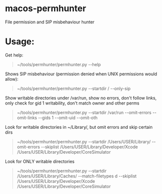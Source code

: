 # macos-permhunter
File permission and SIP misbehaviour hunter

# Usage:
Get help:
> ~/tools/permhunter/permhunter.py --help

Shows SIP misbehaviour (permission denied when UNIX permissions would allow):
> ~/tools/permhunter/permhunter.py --startdir / --only-sip

Show writable directories under /var/run, show no errors, don't follow links,
only check for gid 1 writability, don't match owner and other perms
> ~/tools/permhunter/permhunter.py --startdir /var/run --omit-errors --omit-links --gids 1 --omit-uid --omit-oth

Look for writable directories in ~/Library/, but omit errors and skip certain
dirs
> ~/tools/permhunter/permhunter.py --startdir /Users/USER/Library/ --omit-errors --skiplist /Users/USER/Library/Developer/Xcode /Users/USER/Library/Developer/CoreSimulator

Look for ONLY writable directories
> ~/tools/permhunter/permhunter.py --startdir /Users/USER/Library/Caches/ --match-filetypes d --skiplist /Users/USER/Library/Developer/Xcode /Users/USER/Library/Developer/CoreSimulator

